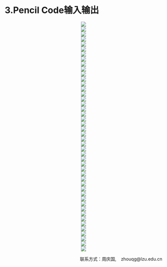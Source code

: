 # 3.Pencil Code输入输出

<center><img src="/assets/a33.png"/></center>
<center><img src="/assets/a34.png"/></center>
<center><img src="/assets/a35.png"/></center>
<center><img src="/assets/a36.png"/></center>
<center><img src="/assets/a37.png"/></center>
<center><img src="/assets/a38.png"/></center>
<center><img src="/assets/a39.png"/></center>
<center><img src="/assets/a40.png"/></center>
<center><img src="/assets/a41.png"/></center>
<center><img src="/assets/a42.png"/></center>
<center><img src="/assets/a43.png"/></center>
<center><img src="/assets/a44.png"/></center>
<center><img src="/assets/a45.png"/></center>
<center><img src="/assets/a46.png"/></center>
<center><img src="/assets/a47.png"/></center>
<center><img src="/assets/a48.png"/></center>
<center><img src="/assets/a49.png"/></center>
<center><img src="/assets/a50.png"/></center>
<center><img src="/assets/a51.png"/></center>
<center><img src="/assets/a52.png"/></center>
<center><img src="/assets/a53.png"/></center>
<center><img src="/assets/a54.png"/></center>
<center><img src="/assets/a55.png"/></center>
<center><img src="/assets/a56.png"/></center>
<center><img src="/assets/a57.png"/></center>
<center><img src="/assets/a57.png"/></center>
<center><img src="/assets/a59.png"/></center>
<center><img src="/assets/a60.png"/></center>
<center><img src="/assets/a61.png"/></center>
<center><img src="/assets/a62.png"/></center>
<center><img src="/assets/a63.png"/></center>
<center><img src="/assets/a64.png"/></center>
<center><img src="/assets/a65.png"/></center>
<center><img src="/assets/a66.png"/></center>
<center><img src="/assets/a67.png"/></center>
<center><img src="/assets/a68.png"/></center>
<center><img src="/assets/a69.png"/></center>
<center><img src="/assets/a70.png"/></center>
<center><img src="/assets/a71.png"/></center>
<center><img src="/assets/a72.png"/></center>
<center><img src="/assets/a73.png"/></center>
<center><img src="/assets/a74.png"/></center>
<center><img src="/assets/a75.png"/></center>
<center><img src="/assets/a76.png"/></center>
<center><img src="/assets/a77.png"/></center>
<center><img src="/assets/a78.png"/></center>
<p style="text-align: right;">联系方式：周庆国,<img src="/assets/biaozhi.png" style="width: 15px;height: 15px;">zhouqg@lzu.edu.cn<p>

